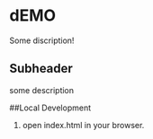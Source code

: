# dEMO 

Some discription!

## Subheader

some description 

##Local Development

1. open index.html in your browser.
